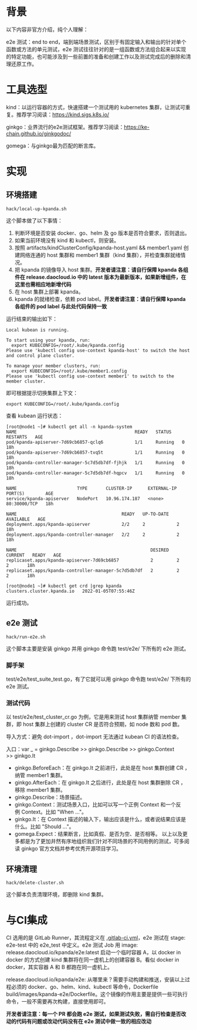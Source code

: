 
# 背景

以下内容非官方介绍，纯个人理解：

e2e 测试：end to end，端到端场景测试，区别于有固定输入和输出的针对单个函数或方法的单元测试，e2e 测试往往针对的是一组函数或方法组合起来以实现的特定功能，也可能涉及到一些前置的准备和创建工作以及测试完成后的删除和清理还原工作。

# 工具选型

kind：以运行容器的方式，快速搭建一个测试用的 kubernetes 集群，让测试可重复。推荐学习阅读：https://kind.sigs.k8s.io/

ginkgo：业界流行的e2e测试框架。推荐学习阅读：https://ke-chain.github.io/ginkgodoc/

gomega：与ginkgo最为匹配的断言库。

# 实现
## 环境搭建

```
hack/local-up-kpanda.sh
```
这个脚本做了以下事情：

1. 判断环境是否安装 docker、go、helm 及 go 版本是否符合要求，否则退出。
2. 如果当前环境没有 kind 和 kubectl，则安装。
3. 按照 artifacts/kindClusterConfig/kpanda-host.yaml && member1.yaml 创建网络连通的 host 集群和 member1 集群（kind 集群），并检查集群就绪情况。
4. 把 kpanda 的镜像导入 host 集群。**开发者请注意：请自行保障 kpanda 各组件在 release.daocloud.io 中的 latest 版本为最新版本，如果新增组件，在这里也需相应地新增代码**
5. 在 host 集群上部署 kpanda。
6. kpanda 的就绪检查，依赖 pod label。**开发者请注意：请自行保障 kpanda 各组件的 pod label 与此处代码保持一致**

运行结束的输出如下：
```
Local kubean is running.

To start using your kpanda, run:
  export KUBECONFIG=/root/.kube/kpanda.config
Please use 'kubectl config use-context kpanda-host' to switch the host and control plane cluster.

To manage your member clusters, run:
  export KUBECONFIG=/root/.kube/member1.config
Please use 'kubectl config use-context member1' to switch to the member cluster.
```
即可根据提示切换集群上下文：
```
export KUBECONFIG=/root/.kube/kpanda.config
```
查看 kubean 运行状态：
```
[root@node1 ~]# kubectl get all -n kpanda-system
NAME                                             READY   STATUS    RESTARTS   AGE
pod/kpanda-apiserver-7d69cb6857-qclq6            1/1     Running   0          18h
pod/kpanda-apiserver-7d69cb6857-tvq5t            1/1     Running   0          18h
pod/kpanda-controller-manager-5c7d5db7df-fjhjk   1/1     Running   0          18h
pod/kpanda-controller-manager-5c7d5db7df-hqpcv   1/1     Running   0          18h

NAME                       TYPE       CLUSTER-IP      EXTERNAL-IP   PORT(S)        AGE
service/kpanda-apiserver   NodePort   10.96.174.187   <none>        80:30000/TCP   18h

NAME                                        READY   UP-TO-DATE   AVAILABLE   AGE
deployment.apps/kpanda-apiserver            2/2     2            2           18h
deployment.apps/kpanda-controller-manager   2/2     2            2           18h

NAME                                                   DESIRED   CURRENT   READY   AGE
replicaset.apps/kpanda-apiserver-7d69cb6857            2         2         2       18h
replicaset.apps/kpanda-controller-manager-5c7d5db7df   2         2         2       18h

[root@node1 ~]# kubectl get crd |grep kpanda
clusters.cluster.kpanda.io   2022-01-05T07:55:46Z
```
运行成功。

## e2e 测试
```
hack/run-e2e.sh
```
这个脚本主要是安装 ginkgo 并用 ginkgo 命令跑 test/e2e/ 下所有的 e2e 测试。

### 脚手架
test/e2e/test_suite_test.go，有了它就可以用 ginkgo 命令跑 test/e2e/ 下所有的 e2e 测试。

### 测试代码
以 test/e2e/test_cluster_cr.go 为例，它是用来测试 host 集群纳管 member 集群，即 host 集群上创建的 cluster CR 是否符合预期，如 node 数和 pod 数。

导入方式：避免 dot-import ，dot-import 无法通过 kubean CI 的语法检查。

入口：var _ = ginkgo.Describe >> ginkgo.Describe >> ginkgo.Context >> ginkgo.It

* ginkgo.BeforeEach：在 ginkgo.It 之前进行，此处是在 host 集群创建 CR ，纳管 member1 集群。
* ginkgo.AfterEach：在 ginkgo.It 之后进行，此处是在 host 集群删除 CR ，移除 member1 集群。
* ginkgo.Describe：场景描述。
* ginkgo.Context：测试场景入口，比如可以写一个正例 Context 和一个反例 Context。比如 "When ..."。
* ginkgo.It：在 Context 描述的输入下，输出应该是什么，或者说结果应该是什么。比如 "Should ..."。
* gomega.Expect：结果断言，比如真假、是否为空、是否相等。
以上以及更多都是为了更加井然有序地组织我们针对不同场景的不同用例的测试，可多阅读 ginkgo 官方文档并参考优秀开源项目学习。

## 环境清理
```
hack/delete-cluster.sh
```
这个脚本负责清理环境，即删除 kind 集群。

# 与CI集成

CI 选用的是 GitLab Runner，其流程定义在 [.gitlab-ci.yml](https://docs.gitlab.com/ee/ci/yaml/gitlab_ci_yaml.html)，e2e 测试在 stage: e2e-test 中的 e2e_test 中定义。e2e 测试 Job 用 image: release.daocloud.io/kpanda/e2e:latest 启动一个临时容器 A，以 docker in docker 的方式创建 kind 集群将在同一虚机上的创建容器 B。看似 docker in docker，其实容器 A 和 B 都跑在同一虚机上。

release.daocloud.io/kpanda/e2e:<tag> 从哪里来？需要手动构建和推送，安装以上过程必须的 docker、go、helm、kind、kubectl 等命令，Dockerfile build/images/kpanda-e2e/Dockerfile。这个镜像的作用主要是提供一些可执行命令，一般不需要再次构建，直接使用即可。

**开发者请注意：每一个 PR 都会跑 e2e 测试，如果测试失败，需自行检查是否改动的代码有问题或改动代码没有在 e2e 测试中做一致的相应改动**

